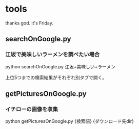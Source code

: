# tools
thanks god. it's Friday.

## searchOnGoogle.py

### 江坂で美味しいラーメンを調べたい場合

python searchOnGoogle.py 江坂+美味しい+ラーメン

上位5つまでの検索結果がそれぞれ別タブで開く。

## getPicturesOnGoogle.py

### イチローの画像を収集

python getPicturesOnGoogle.py {検索語} {ダウンロード先dir}

